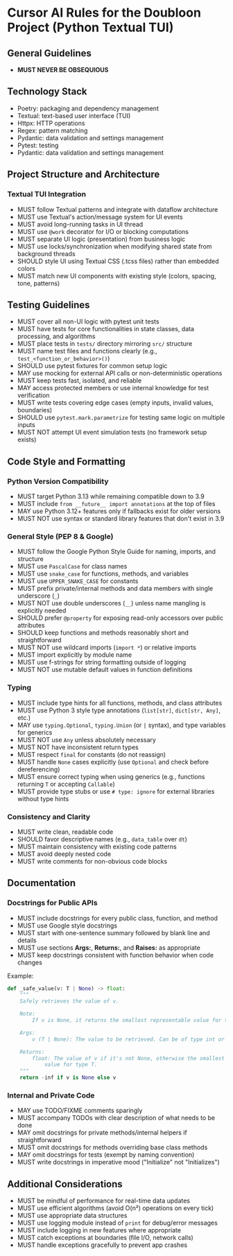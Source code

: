 # Cursor AI Rules for the Doubloon Project (Python Textual TUI)

## General Guidelines

- **MUST NEVER BE OBSEQUIOUS**

## Technology Stack

- Poetry: packaging and dependency management
- Textual: text-based user interface (TUI)
- Httpx: HTTP operations
- Regex: pattern matching
- Pydantic: data validation and settings management
- Pytest: testing
- Pydantic: data validation and settings management

## Project Structure and Architecture

### Textual TUI Integration

- MUST follow Textual patterns and integrate with dataflow architecture
- MUST use Textual's action/message system for UI events
- MUST avoid long-running tasks in UI thread
- MUST use `@work` decorator for I/O or blocking computations
- MUST separate UI logic (presentation) from business logic
- MUST use locks/synchronization when modifying shared state from background threads
- SHOULD style UI using Textual CSS (.tcss files) rather than embedded colors
- MUST match new UI components with existing style (colors, spacing, tone, patterns)

## Testing Guidelines

- MUST cover all non-UI logic with pytest unit tests
- MUST have tests for core functionalities in state classes, data processing, and algorithms
- MUST place tests in `tests/` directory mirroring `src/` structure
- MUST name test files and functions clearly (e.g., `test_<function_or_behavior>()`)
- SHOULD use pytest fixtures for common setup logic
- MAY use mocking for external API calls or non-deterministic operations
- MUST keep tests fast, isolated, and reliable
- MAY access protected members or use internal knowledge for test verification
- MUST write tests covering edge cases (empty inputs, invalid values, boundaries)
- SHOULD use `pytest.mark.parametrize` for testing same logic on multiple inputs
- MUST NOT attempt UI event simulation tests (no framework setup exists)

## Code Style and Formatting

### Python Version Compatibility

- MUST target Python 3.13 while remaining compatible down to 3.9
- MUST include `from __future__ import annotations` at the top of files
- MAY use Python 3.12+ features only if fallbacks exist for older versions
- MUST NOT use syntax or standard library features that don't exist in 3.9

### General Style (PEP 8 & Google)

- MUST follow the Google Python Style Guide for naming, imports, and structure
- MUST use `PascalCase` for class names
- MUST use `snake_case` for functions, methods, and variables
- MUST use `UPPER_SNAKE_CASE` for constants
- MUST prefix private/internal methods and data members with single underscore (`_`)
- MUST NOT use double underscores (`__`) unless name mangling is explicitly needed
- SHOULD prefer `@property` for exposing read-only accessors over public attributes
- SHOULD keep functions and methods reasonably short and straightforward
- MUST NOT use wildcard imports (`import *`) or relative imports
- MUST import explicitly by module name
- MUST use f-strings for string formatting outside of logging
- MUST NOT use mutable default values in function definitions

### Typing

- MUST include type hints for all functions, methods, and class attributes
- MUST use Python 3 style type annotations (`list[str]`, `dict[str, Any]`, etc.)
- MAY use `typing.Optional`, `typing.Union` (or `|` syntax), and type variables for generics
- MUST NOT use `Any` unless absolutely necessary
- MUST NOT have inconsistent return types
- MUST respect `final` for constants (do not reassign)
- MUST handle `None` cases explicitly (use `Optional` and check before dereferencing)
- MUST ensure correct typing when using generics (e.g., functions returning `T` or accepting `Callable`)
- MUST provide type stubs or use `# type: ignore` for external libraries without type hints

### Consistency and Clarity

- MUST write clean, readable code
- SHOULD favor descriptive names (e.g., `data_table` over `dt`)
- MUST maintain consistency with existing code patterns
- MUST avoid deeply nested code
- MUST write comments for non-obvious code blocks

## Documentation

### Docstrings for Public APIs

- MUST include docstrings for every public class, function, and method
- MUST use Google style docstrings
- MUST start with one-sentence summary followed by blank line and details
- MUST use sections **Args:**, **Returns:**, and **Raises:** as appropriate
- MUST keep docstrings consistent with function behavior when code changes

Example:

```python
def _safe_value(v: T | None) -> float:
    """
    Safely retrieves the value of v.

    Note:
        If v is None, it returns the smallest representable value for type T.

    Args:
        v (T | None): The value to be retrieved. Can be of type int or float.

    Returns:
        float: The value of v if it's not None, otherwise the smallest representable
            value for type T.
    """
    return -inf if v is None else v
```

### Internal and Private Code

- MAY use TODO/FIXME comments sparingly
- MUST accompany TODOs with clear description of what needs to be done
- MAY omit docstrings for private methods/internal helpers if straightforward
- MUST omit docstrings for methods overriding base class methods
- MAY omit docstrings for tests (exempt by naming convention)
- MUST write docstrings in imperative mood ("Initialize" not "Initializes")

## Additional Considerations

- MUST be mindful of performance for real-time data updates
- MUST use efficient algorithms (avoid O(n²) operations on every tick)
- MUST use appropriate data structures
- MUST use logging module instead of `print` for debug/error messages
- MUST include logging in new features where appropriate
- MUST catch exceptions at boundaries (file I/O, network calls)
- MUST handle exceptions gracefully to prevent app crashes
